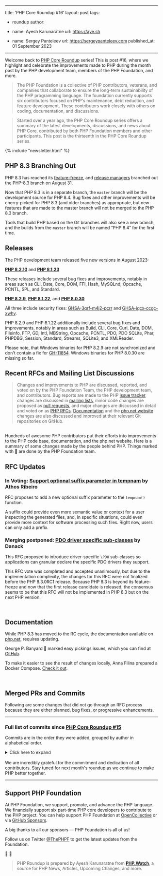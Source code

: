 
---
title: 'PHP Core Roundup #16'
layout: post
tags:
  - roundup
author:
  - name: Ayesh Karunaratne
    url: https://aye.sh
  
  - name: Sergey Panteleev
    url: https://sergeypanteleev.com
published_at: 01 September 2023

---

Welcome back to [PHP Core Roundup](/blog/tag/roundup/) series! This is post #16, where we highlight and celebrate the improvements made to PHP during the month past by the PHP development team, members of the PHP Foundation, and more.

> The PHP Foundation is a collective of PHP contributors, veterans, and companies that collaborate to ensure the long-term sustainability of the PHP programming language. The foundation currently supports six contributors focused on PHP's maintenance, debt reduction, and feature development. These contributors work closely with others on coding, documentation, and discussions.

> Started over a year ago, the PHP Core Roundup series offers a summary of the latest developments, discussions, and news about PHP Core, contributed by both PHP Foundation members and other participants. This post is the thirteenth in the PHP Core Roundup series.

{% include "newsletter.html" %}

## PHP 8.3 Branching Out

PHP 8.3 has reached its [feature-freeze](/blog/2023/08/01/php-core-roundup-15/#php-8.3-feature-freeze), and [release managers](/blog/2023/05/02/php-core-roundup-12/#php-8.3-release-managers-elected) branched out the PHP-8.3 branch on August 31.

Now that PHP 8.3 is in a separate branch, the `master` branch will be the development source for PHP 8.4. Bug fixes and other improvements will be cherry-picked for PHP 8.3 (and older branches) as appropriate, but new features that are made to the master branch will not be merged to the PHP 8.3 branch.

Tools that build PHP based on the Git branches will also see a new branch, and the builds from the `master` branch will be named “PHP 8.4” for the first time.

## Releases

The PHP development team released five new versions in August 2023:

**[PHP 8.2.10](https://www.php.net/archive/2023.php#2023-08-31-2)** and **[PHP 8.1.23](https://www.php.net/archive/2023.php#2023-08-31-3)**

These releases include several bug fixes and improvements, notably in areas such as CLI, Date, Core, DOM, FFI, Hash, MySQLnd, Opcache, PCNTL, SPL, and Standard.

**[PHP 8.2.9](https://www.php.net/archive/2023.php#2023-08-16-1)**, **[PHP 8.1.22](https://www.php.net/archive/2023.php#2023-08-03-1)**, and **[PHP 8.0.30](https://www.php.net/archive/2023.php#2023-08-04-1)**

All three include security fixes: [GHSA-3qrf-m4j2-pcrr](https://github.com/php/php-src/security/advisories/GHSA-3qrf-m4j2-pcrr) and [GHSA-jqcx-ccgc-xwhv](https://github.com/php/php-src/security/advisories/GHSA-jqcx-ccgc-xwhv).

PHP 8.2.9 and PHP 8.1.22 additionally include several bug fixes and improvements, notably in areas such as Build, CLI, Core, Curl, Date, DOM, Fileinfo, FTP, GD, Intl, MBString, Opcache, PCNTL, PDO, PDO SQLite, Phar, PHPDBG, Session, Standard, Streams, SQLite3, and XMLReader.

Please note, that Windows binaries for PHP 8.2.9 are not synchronized and don't contain a fix for [GH-11854](https://github.com/php/php-src/issues/11854). Windows binaries for PHP 8.0.30 are missing so far.

## Recent RFCs and Mailing List Discussions


> Changes and improvements to PHP are discussed, reported, and voted on by the PHP Foundation Team, the PHP development team, and contributors. Bug reports are made to the PHP [issue tracker](https://github.com/php/php-src/issues), changes are discussed in [mailing lists](https://www.php.net/mailing-lists.php), minor code changes are proposed as [pull requests](https://github.com/php/php-src/issues), and major changes are discussed in detail and voted on as [PHP RFCs](https://wiki.php.net/rfc). [Documentation](https://github.com/php/doc-en/) and the [php.net website](https://github.com/php/web-php) changes are also discussed and improved at their relevant Git repositories on GitHub.

<br>
Hundreds of awesome PHP contributors put their efforts into improvements to the PHP code base, documentation, and the php.net website. Here is a summary of some changes made by the people behind PHP. Things marked with 💜 are done by the PHP Foundation team.

## RFC Updates

### In Voting: [Support optional suffix parameter in tempnam](https://wiki.php.net/rfc/tempnam-suffix-v2) by Athos Ribeiro

RFC proposes to add a new optional suffix parameter to the `tempnam()` function.

A suffix could provide even more semantic value or context for a user inspecting the generated files, and, in specific situations, could even provide more context for software processing such files. Right now, users can only add a prefix.

### Merging postponed: [PDO driver specific sub-classes](https://wiki.php.net/rfc/tempnam-suffix-v2) by Danack

This RFC proposed to introduce driver-specific `\PDO` sub-classes so applications can granular declare the specific PDO drivers they support.

This RFC vote was completed and accepted unanimously, but due to the implementation complexity, the changes for this RFC were not finalized before the PHP 8.3.0RC1 release. Because PHP 8.3 is beyond its feature-freeze and now that the first release candidate is released, the consensus seems to be that this RFC will not be implemented in PHP 8.3 but on the next PHP version.

<br>

## Documentation

While PHP 8.3 has moved to the RC cycle, the documentation available on [php.net](https://php.net), requires updating.

George P. Banyard 💜 marked easy pickings issues, which you can find at [GitHub](https://github.com/php/doc-en/issues?q=is%3Aopen+is%3Aissue+label%3A%22good+first+issue%22).

To make it easier to see the result of changes locally, Anna Filina prepared a Docker Compose. [Check it out](https://github.com/php/doc-en/pull/2638).

<br>

## Merged PRs and Commits

Following are some changes that did not go through an RFC process because they are either planned, bug fixes, or progressive enhancements.
 
---

### Full list of commits  since [PHP Core Roundup #15](/blog/2023/08/01/php-core-roundup-15/)

Commits are in the order they were added, grouped by author in alphabetical order.

<details markdown="1">
  <summary>Click here to expand</summary>

### Alexandre Daubois
- Improve `ext/pdo_sqlite` tests cleanup in [GH-11900](https://github.com/php/php-src/pull/11900)
- `ext/pdo_pgsql`: Improve tests cleanup in [GH-11855](https://github.com/php/php-src/pull/11855)
- Improve database naming in `ext/pdo_pgsql` for better para-tests in [GH-11872](https://github.com/php/php-src/pull/11872)
- Fix [GH-10964](https://github.com/php/php-src/issues/10964): Improve `man` page about the built-in server in [997a36750b](https://github.com/php/php-src/commit/997a36750b)


### Alex Dowad
- Improve `mb_detect_encoding` accuracy for text containing vowels with macrons in [81faab9235](https://github.com/php/php-src/commit/81faab9235)
- Print host CPU and installed package info in CI build log on Linux in [fd462b1e0f](https://github.com/php/php-src/commit/fd462b1e0f)


### Arne_
- Allow easter_date to process years after 2037 on 64bit systems in [GH-11862](https://github.com/php/php-src/pull/11862)


### Athos Ribeiro
- Fix off-by-one bug when truncating tempnam prefix in [cbfd73765a](https://github.com/php/php-src/commit/cbfd73765a)


### Ayesh Karunaratne
- Add class constant types to Phar extension in [GH-11826](https://github.com/php/php-src/pull/11826)
- gen_stub: fix regexps with unintentional range due to `-` character placement in [GH-12004](https://github.com/php/php-src/pull/12004)
- [skip-ci] minor typo fixes in UPGRADING and CONTRIBUTING.md in [GH-11976](https://github.com/php/php-src/pull/11976)
- Fix DateTime exception hierarchy for DateInvalidTimeZoneException in [GH-11970](https://github.com/php/php-src/pull/11970)


### Bob Weinand
- Address CR comments in [b07a2d4714](https://github.com/php/php-src/commit/b07a2d4714)
- Track HashTableIterators for copy-on-write copies of HashTables in [cd53ce838a](https://github.com/php/php-src/commit/cd53ce838a)


### Cristian Rodríguez
- Use a single version of strnlen  in [GH-12015](https://github.com/php/php-src/pull/12015)
- Use `zend_ast_size` consistenly in [GH-11955](https://github.com/php/php-src/pull/11955)


### David CARLIER
- `zend_call_stack_default_size` update BSD values. in [GH-12051](https://github.com/php/php-src/pull/12051)
- libxml set error structure simplification proposal in [GH-12054](https://github.com/php/php-src/pull/12054)
- ci update freebsd image to the 13.2 image in [GH-11110](https://github.com/php/php-src/pull/11110)
- `ext/iconv`: fix build for netbsd in [fc8d5c72e5](https://github.com/php/php-src/commit/fc8d5c72e5)


### Derick Rethans 💜
- Update initialisation check for new PHP-8.3 API in [e157da11f3](https://github.com/php/php-src/commit/e157da11f3)
- Fix [GH-11416](https://github.com/php/php-src/issues/11416): Crash with DatePeriod when uninitialised objects are passed in (PHP 8.2+) in [b71d2e16e6](https://github.com/php/php-src/commit/b71d2e16e6)
- Fix [GH-11416](https://github.com/php/php-src/issues/11416): Crash with DatePeriod when uninitialised objects are passed in in [4833b84854](https://github.com/php/php-src/commit/4833b84854)
- Fixed bug [GH-11854](https://github.com/php/php-src/issues/11854) (DateTime:createFromFormat stopped parsing datetime with extra space) in [a8f4171655](https://github.com/php/php-src/commit/a8f4171655)
- Import timelib 2022.09 in [851890bd9c](https://github.com/php/php-src/commit/851890bd9c)


### Dmitry Stogov
- Fixed incorrect tracked malloc deallocation in [4553258df3](https://github.com/php/php-src/commit/4553258df3)


### Filip Zrůst
- Remove CPP when invoking dtrace utility in [02b3fb1f6b](https://github.com/php/php-src/commit/02b3fb1f6b)


### George Peter Banyard 💜
- Fix [GH-11876](https://github.com/php/php-src/issues/11876): `ini_parse_quantity()` accepts invalid quantities in [d229a480ad](https://github.com/php/php-src/commit/d229a480ad)
- Fix various bugs related to DNF types in [02a80c5b82](https://github.com/php/php-src/commit/02a80c5b82)
- Fix `skipif` condition on new test in [4cbc66d5e6](https://github.com/php/php-src/commit/4cbc66d5e6)
- ext/`zend_test`: Move object handler test objects to their own file in [GH-11852](https://github.com/php/php-src/pull/11852)
- Zend: Fix memory leak in ++/-- when overloading fetch access in [fc3df283fb](https://github.com/php/php-src/commit/fc3df283fb)
- Fix OSS Fuzz [#60734](https://bugs.php.net/bug.php?id=60734): use-after-free visible in ASAN build in [2fbec0974f](https://github.com/php/php-src/commit/2fbec0974f)
- Fix OSS-fuzz [#60709](https://bugs.php.net/bug.php?id=60709) unseting op via globals in [6ae9cf40d1](https://github.com/php/php-src/commit/6ae9cf40d1)


### HypeMC
- Add before_needle argument to `strrchr()` in [f25474f7f2](https://github.com/php/php-src/commit/f25474f7f2)


### Ilija Tovilo 💜
- Increase `run-tests.php` timeout for asan in [f4a6a6d096](https://github.com/php/php-src/commit/f4a6a6d096)
- Skip dl() tests on ASAN in [fb0f4215de](https://github.com/php/php-src/commit/fb0f4215de)
- Make unrepeatable tests retriable in [f2c16b7ba3](https://github.com/php/php-src/commit/f2c16b7ba3)
- Fix variable resource ids in odbc test in [d1a38e8b8e](https://github.com/php/php-src/commit/d1a38e8b8e)
- Fix missing instantclient in CI in [f3bd027b69](https://github.com/php/php-src/commit/f3bd027b69)
- Fix type macros for C++ in [5ad658bc5e](https://github.com/php/php-src/commit/5ad658bc5e)
- Switch asan build to Ubuntu 23.04 in Docker in [c9e5e1fc52](https://github.com/php/php-src/commit/c9e5e1fc52)
- Move installation of oracle instant client in GHA in [ba07a0b846](https://github.com/php/php-src/commit/ba07a0b846)
- Make `php_cli_server_pdeathsig.phpt` `SKIPIF` more specific in [bad5298707](https://github.com/php/php-src/commit/bad5298707)
- Remove redundant condition in [dd01c74a6f](https://github.com/php/php-src/commit/dd01c74a6f)
- Fix segfault in format_default_value due to unexpected enum/object in [f78d1d0d10](https://github.com/php/php-src/commit/f78d1d0d10)
- Use per-branch matrix for windows nightly in [902d39d57c](https://github.com/php/php-src/commit/902d39d57c)
- Fix uouv on oom on object allocation in [ee000ea186](https://github.com/php/php-src/commit/ee000ea186)
- Remove i386 Linux from push in [248e6b0404](https://github.com/php/php-src/commit/248e6b0404)
- Add Windows build to nightly in [90f514cf21](https://github.com/php/php-src/commit/90f514cf21)
- Fix EXPECT for `bug52820.phpt` on newer curl versions in [0e843c5d82](https://github.com/php/php-src/commit/0e843c5d82)
- Fix `curl_basic_009.phpt` for newer curl versions in [3af76b2302](https://github.com/php/php-src/commit/3af76b2302)
- Move ASAN built to GitHub actions in [fc9266a5fc](https://github.com/php/php-src/commit/fc9266a5fc)
- Move opnum_start for goto for clarification in [GH-11911](https://github.com/php/php-src/pull/11911)
- Revert &quot;Call cast_object handler from get_properties_for&quot; in [efc73f24c3](https://github.com/php/php-src/commit/efc73f24c3)
- Don&#039;t test macOS &amp; i386 without opcache on push in [5cd0208e9f](https://github.com/php/php-src/commit/5cd0208e9f)
- Assert ptr_ptr value of TMP|CONST isn&#039;t used in [GH-11865](https://github.com/php/php-src/pull/11865)
- Add typed specialization for `ZEND_COUNT` in [GH-11825](https://github.com/php/php-src/pull/11825)
- Synchronize `zend_jit_stop_counter_handlers()` in [b80bebc278](https://github.com/php/php-src/commit/b80bebc278)
- Add block size support for tracked_malloc in [GH-11856](https://github.com/php/php-src/pull/11856)
- Fix use-of-uninitialized-value in start_fake_frame in [ed27d70d9a](https://github.com/php/php-src/commit/ed27d70d9a)
- Unpoison opcache mem buf for file cache checksum calc in [35862641ba](https://github.com/php/php-src/commit/35862641ba)
- Remove `opcache.c`onsistency_checks in [b2dbf0a2c6](https://github.com/php/php-src/commit/b2dbf0a2c6)
- Fix zend/test arginfo stub hash in [e61dbe54e9](https://github.com/php/php-src/commit/e61dbe54e9)


### Jakub Zelenka 💜
- Use version of PHP SDK binary tools that uses PHP downloads in [GH-12085](https://github.com/php/php-src/pull/12085)
- Remove incorrectly updated dtrace change from NEWS in [760367dd70](https://github.com/php/php-src/commit/760367dd70)
- Fix [GH-12077](https://github.com/php/php-src/issues/12077): Check lsof functionality in socket on close test in [fe30c5098f](https://github.com/php/php-src/commit/fe30c5098f)
- Fix FPM UDS test for very long name check by extending its length in [ea87501aee](https://github.com/php/php-src/commit/ea87501aee)
- Extend workflow matrix and nighly with PHP-8.3 in [300ad65c7c](https://github.com/php/php-src/commit/300ad65c7c)
- Start PHP 8.4 development cycle in [7deb84b7a6](https://github.com/php/php-src/commit/7deb84b7a6)
- Update API versions and numbers in [2eb21b0b1e](https://github.com/php/php-src/commit/2eb21b0b1e)
- Small tyding up of filestat code in [4e7ab1478d](https://github.com/php/php-src/commit/4e7ab1478d)
- Expand file path in file stat only for wrapper path in [GH-12068](https://github.com/php/php-src/pull/12068)
- Fix bug [#76857](https://bugs.php.net/bug.php?id=76857): Can read &quot;non-existant&quot; files in [766cac072f](https://github.com/php/php-src/commit/766cac072f)
- Fix bug [#52335](https://bugs.php.net/bug.php?id=52335) (`fseek()` on memory stream behavior different then file) in [ba9650d697](https://github.com/php/php-src/commit/ba9650d697)
- Fix flaky file stat tests due to changing nature of atime in [e1396a314d](https://github.com/php/php-src/commit/e1396a314d)
- Format UPGRADING in [10e16347ef](https://github.com/php/php-src/commit/10e16347ef)
- Fix [GH-11982](https://github.com/php/php-src/issues/11982): str_getcsv returns null byte for unterminated quoted string in [aff46d75e1](https://github.com/php/php-src/commit/aff46d75e1)
- FPM tester FastCGI client transport in [GH-11764](https://github.com/php/php-src/pull/11764)
- Introduce Zend guard recursion protection in [53aa53f42f](https://github.com/php/php-src/commit/53aa53f42f)


### Jeremie Courreges-Anglas
- On riscv64 require libatomic if actually needed in [bf3fb4e5c9](https://github.com/php/php-src/commit/bf3fb4e5c9)


### Jorg Adam Sowa
- Fix `round()` tests for different modes in [GH-12049](https://github.com/php/php-src/pull/12049)
- Tests improvement for `round()` modes in [GH-11996](https://github.com/php/php-src/pull/11996)
- BCmath extension code reformatting in [GH-11896](https://github.com/php/php-src/pull/11896)


### jrfnl
- Remove `mysqli.reconnect` from php.ini files in [GH-11836](https://github.com/php/php-src/pull/11836)


### ju1ius
- releases property attributes of internal classes in [GH-11980](https://github.com/php/php-src/pull/11980)
- Adds support for DNF types in internal functions and properties  in [GH-11969](https://github.com/php/php-src/pull/11969)


### Kamil Tekiela
- Fix param name in `implode()` error message in [b1ce1d1f21](https://github.com/php/php-src/commit/b1ce1d1f21)
- Fix failing test on nightly in [ffd398b4fe](https://github.com/php/php-src/commit/ffd398b4fe)
- Fix implicit/explicit port in mysqlnd in [c1103a9772](https://github.com/php/php-src/commit/c1103a9772)
- mysqli_field_seek return type changed to true in [GH-11948](https://github.com/php/php-src/pull/11948)
- Align highlight_string|file with HTML standard and modern browsers in [f907a009f9](https://github.com/php/php-src/commit/f907a009f9)
- Fix error checking in mysqlnd in [0d922aa595](https://github.com/php/php-src/commit/0d922aa595)
- Remove remnant of COM_FIELD_LIST in [788540ef2c](https://github.com/php/php-src/commit/788540ef2c)
- Add DROP TABLE to clean up after the test in [66b359e4de](https://github.com/php/php-src/commit/66b359e4de)
- Remove unused CLEAN section in [ab46d2012c](https://github.com/php/php-src/commit/ab46d2012c)
- Revert changes to `mysqli_get_connection_stats.phpt` in [0c288c4098](https://github.com/php/php-src/commit/0c288c4098)
- Tidy up new my_mysqli in tests in [aab36a774a](https://github.com/php/php-src/commit/aab36a774a)
- Improve test for mysqli_result constructor in [1451b9e6f2](https://github.com/php/php-src/commit/1451b9e6f2)
- Remove unnecessary requires in mysqli tests in [af4eabd8c9](https://github.com/php/php-src/commit/af4eabd8c9)
- As of 8.2 this SKIP is no longer possible in [548fc6a818](https://github.com/php/php-src/commit/548fc6a818)
- Remove unnecessary parentheses around language constructs in mysqli in [73d6869337](https://github.com/php/php-src/commit/73d6869337)
- Remove unnecessary parentheses around language constructs in mysqli in [a21edc52aa](https://github.com/php/php-src/commit/a21edc52aa)
- Convert CRLF to LF in [c1a085290a](https://github.com/php/php-src/commit/c1a085290a)
- Remove unnecessary parentheses around language constructs in oci8 in [a53e56176c](https://github.com/php/php-src/commit/a53e56176c)


### Kévin Dunglas
- fix: handle the GNU specific version of strerror_r in [96885bc04f](https://github.com/php/php-src/commit/96885bc04f)


### Levi Morrison
- Add `php_version` and `php_version_id` PHPAPI funcs in [GH-11875](https://github.com/php/php-src/pull/11875)


### Michael Orlitzky
- `ext/dba/tests/dba_tcadb.phpt`: support pthreadless tokyocabinet in [GH-11648](https://github.com/php/php-src/pull/11648)


### Mikhail Galanin
- Set CLOEXEC on listened/accepted sockets in the FPM children in [418cdc0bea](https://github.com/php/php-src/commit/418cdc0bea)
- Add &quot;revalidate&quot; time to opcache scripts list in [958a25e22e](https://github.com/php/php-src/commit/958a25e22e)


### Máté Kocsis 💜
- Fix the class synopsis of Throwable in [597aeb1246](https://github.com/php/php-src/commit/597aeb1246)
- Improve test for `odbc_columns()` in [2f9f2928ce](https://github.com/php/php-src/commit/2f9f2928ce)
- Use correct format specifier in [9dcdfa5e3f](https://github.com/php/php-src/commit/9dcdfa5e3f)
- Fix [GH-9967](https://github.com/php/php-src/issues/9967) Add support for generating custom function, class const, and property attributes in stubs in [c934e24197](https://github.com/php/php-src/commit/c934e24197)
- Expose PDO_ODBC_TYPE to userland in [462792ee51](https://github.com/php/php-src/commit/462792ee51)
- Improve and fix `ext/odbc` tests in [8726ae0601](https://github.com/php/php-src/commit/8726ae0601)
- Enable `ext/odbc` and `ext/pdo_odbc` tests on Linux in GitHub CI in [985511e968](https://github.com/php/php-src/commit/985511e968)
- Add more test coverage for `ext/odbc` in [66acaba9db](https://github.com/php/php-src/commit/66acaba9db)
- Align the return type of `snmp_set_oid_numeric_print()` to its aliased funtion in [67ab2b7d87](https://github.com/php/php-src/commit/67ab2b7d87)
- Make the $enable parameter of `odbc_autocommit()` nullable in [GH-11909](https://github.com/php/php-src/pull/11909)
- Fix return type of `odbc_data_source()` in [77252afaf0](https://github.com/php/php-src/commit/77252afaf0)


### Niels Dossche
- Fix [GH-11440](https://github.com/php/php-src/issues/11440): authentication to a sha256_password account fails over SSL in [94127c53aa](https://github.com/php/php-src/commit/94127c53aa)
- Fix [GH-11972](https://github.com/php/php-src/issues/11972): RecursiveCallbackFilterIterator regression in 8.1.18 in [1cdcbc05b0](https://github.com/php/php-src/commit/1cdcbc05b0)
- Fix [GH-11972](https://github.com/php/php-src/issues/11972): RecursiveCallbackFilterIterator regression in 8.1.18 in [ffd7018fcd](https://github.com/php/php-src/commit/ffd7018fcd)
- Implement [GH-11934](https://github.com/php/php-src/issues/11934): Allow to pass CData into struct and/or union fields in [0b9702c9ed](https://github.com/php/php-src/commit/0b9702c9ed)
- Fix oss-fuzz [#61712](https://bugs.php.net/bug.php?id=61712): assertion failure with error handler during binary op in [a3a3964497](https://github.com/php/php-src/commit/a3a3964497)
- Remove useless duplicated call to `php_stream_parse_fopen_modes` in [GH-12059](https://github.com/php/php-src/pull/12059)
- Add missing EXTENSIONS section to DOM tests in [bffc74474b](https://github.com/php/php-src/commit/bffc74474b)
- Improve warning when returning null from the resolver set by libxml_set_external_entity_loader in [e1cb721679](https://github.com/php/php-src/commit/e1cb721679)
- Update DOM test to work around libxml2 bug in [0fd226c277](https://github.com/php/php-src/commit/0fd226c277)
- Fix memory leak when setting an invalid DOMDocument encoding in [20ac42e1b0](https://github.com/php/php-src/commit/20ac42e1b0)
- Remove unnecessary invalidation from processing instructions in [4ff93f779c](https://github.com/php/php-src/commit/4ff93f779c)
- Add test for `SimpleXMLElement::asXML()` with a fragment and a filename in [2b61f71046](https://github.com/php/php-src/commit/2b61f71046)
- Fix various namespace prefix conflict resolution bugs and namespace shift bugs in [d46dc5694c](https://github.com/php/php-src/commit/d46dc5694c)
- Fix [#81992](https://bugs.php.net/bug.php?id=81992): `SplFixedArray::setSize()` causes use-after-free in [b71c6b2c6c](https://github.com/php/php-src/commit/b71c6b2c6c)
- [GH-11964](https://github.com/php/php-src/issues/11964): In ext/date/php_date.`stub.php`, DateRangeError extends itself in [17b3af2958](https://github.com/php/php-src/commit/17b3af2958)
- Fix [#80927](https://bugs.php.net/bug.php?id=80927): Removing documentElement after creating attribute node: possible use-after-free in [bb092ab4c6](https://github.com/php/php-src/commit/bb092ab4c6)
- Optimize checks for DOMParentNode and DOMChildNode in [620b6220c2](https://github.com/php/php-src/commit/620b6220c2)
- Align DOMChildNode parent checks with spec in [23ba4cde53](https://github.com/php/php-src/commit/23ba4cde53)
- Fix segfault when `DOMParentNode::prepend()` is called when the child disappears in [d19e4da125](https://github.com/php/php-src/commit/d19e4da125)
- Fix viable next sibling search for replaceWith in [df6e8bd4fd](https://github.com/php/php-src/commit/df6e8bd4fd)
- Fix viable next sibling search for replaceWith in [815b5ad501](https://github.com/php/php-src/commit/815b5ad501)
- Remove useless hashmap check in [5018dfecdf](https://github.com/php/php-src/commit/5018dfecdf)
- Fix [GH-11830](https://github.com/php/php-src/issues/11830): ParentNode methods should perform their checks upfront in [dddd309da4](https://github.com/php/php-src/commit/dddd309da4)
- Fix manually calling __construct() on DOM classes in [08c4db7f36](https://github.com/php/php-src/commit/08c4db7f36)
- Make `DOMChildNode::remove()` run in O(1) performance in [e701b2fee7](https://github.com/php/php-src/commit/e701b2fee7)
- Remove useless check in [872bf56fed](https://github.com/php/php-src/commit/872bf56fed)
- Mark buildFromIterator test as conflicting in [dc586b121a](https://github.com/php/php-src/commit/dc586b121a)
- Revert the fix for [GH-11498](https://github.com/php/php-src/issues/11498) in [f7be15dbad](https://github.com/php/php-src/commit/f7be15dbad)
- Fix missing link variable in test in [162bd2a58a](https://github.com/php/php-src/commit/162bd2a58a)
- Fix [GH-11438](https://github.com/php/php-src/issues/11438): mysqlnd fails to authenticate with sha256_password accounts using passwords longer than 19 characters in [509906b2a5](https://github.com/php/php-src/commit/509906b2a5)
- Handle strict error properly in adoptNode failure, and add a test in [6f6fedcb46](https://github.com/php/php-src/commit/6f6fedcb46)
- Deduplicate loading code in [04df77650d](https://github.com/php/php-src/commit/04df77650d)
- Respect strict error setting for adoptNode in [fa397e0217](https://github.com/php/php-src/commit/fa397e0217)
- Fix json_encode result on DOMDocument in [6e468bbd3b](https://github.com/php/php-src/commit/6e468bbd3b)
- NEWS in [d8f2584ebb](https://github.com/php/php-src/commit/d8f2584ebb)
- Disable global state test on Windows in [62228a2568](https://github.com/php/php-src/commit/62228a2568)
- Fix buffer mismanagement in `phar_dir_read()` in [80316123f3](https://github.com/php/php-src/commit/80316123f3)


### Peter Kokot
- Remove unneeded `zend_language_parser.h` patch in [GH-11974](https://github.com/php/php-src/pull/11974)
- Fix configure phpdbg help output in [GH-12013](https://github.com/php/php-src/pull/12013)
- Fix passing null to parameter of type string in [GH-12014](https://github.com/php/php-src/pull/12014)
- Sync `--enable-mysqlnd-compression-support` option in [GH-12006](https://github.com/php/php-src/pull/12006)
- Add all README.* files to paths-ignore in [GH-12003](https://github.com/php/php-src/pull/12003)
- Remove unused call to Makefile.frag in `ext/zip` in [c180e9b48a](https://github.com/php/php-src/commit/c180e9b48a)
- Remove unused HAVE_GCC_GLOBAL_REGS shell variable in [GH-11877](https://github.com/php/php-src/pull/11877)


### Pierrick Charron
- Prepare for PHP 8.4 in [ad2ac6f05f](https://github.com/php/php-src/commit/ad2ac6f05f)


### Remi Collet
- ensure displays_errors is off (default) in [1f2cfd8009](https://github.com/php/php-src/commit/1f2cfd8009)
- Fix [GH-12063](https://github.com/php/php-src/issues/12063) convert PHP single-quote to C double-quote string in [13d3564a51](https://github.com/php/php-src/commit/13d3564a51)


### Yurun
- Fix MySQL Statement has a empty query result when the response field has changed, also Segmentation fault in [ca5d48213a](https://github.com/php/php-src/commit/ca5d48213a)

</details>
<br>
We are incredibly grateful for the commitment and dedication of all contributors. Stay tuned for next month's roundup as we continue to make PHP better together.

<br>

---

## Support PHP Foundation

At PHP Foundation, we support, promote, and advance the PHP language. We financially support six part-time PHP core developers to contribute to the PHP project. You can help support PHP Foundation at [OpenCollective](https://opencollective.com/phpfoundation) or via [GitHub Sponsors](https://github.com/sponsors/ThePHPF).

A big thanks to all our sponsors — PHP Foundation is all of us!

Follow us on Twitter [@ThePHPF](https://twitter.com/thephpf) to get the latest updates from the Foundation.

💜️ 🐘

> PHP Roundup is prepared by Ayesh Karunaratne from **[PHP.Watch](https://php.watch)**, a source for PHP News, Articles, Upcoming Changes, and more. 


